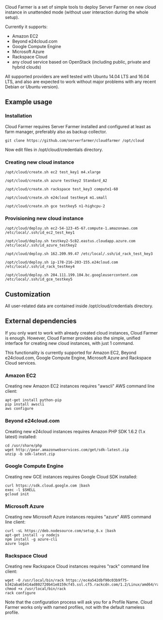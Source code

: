 Cloud Farmer is a set of simple tools to deploy Server Farmer on new cloud instance
in unattended mode (without user interaction during the whole setup).

Currently it supports:

- Amazon EC2
- Beyond e24cloud.com
- Google Compute Engine
- Microsoft Azure
- Rackspace Cloud
- any cloud service based on OpenStack (including public, private and hybrid clouds)

All supported providers are well tested with Ubuntu 14.04 LTS and 16.04 LTS, and also
are expected to work without major problems with any recent Debian or Ubuntu version).


## Example usage

### Installation

Cloud Farmer requires Server Farmer installed and configured at least as farm manager,
preferably also as backup collector.

```
git clone https://github.com/serverfarmer/cloudfarmer /opt/cloud
```

Now edit files in /opt/cloud/credentials directory.

### Creating new cloud instance

```
/opt/cloud/create.sh ec2 test_key1 m4.xlarge
```

```
/opt/cloud/create.sh azure testkey2 Standard_A2
```

```
/opt/cloud/create.sh rackspace test_key3 compute1-60
```

```
/opt/cloud/create.sh e24cloud testkey4 m1.small
```

```
/opt/cloud/create.sh gce testkey5 n1-highcpu-2
```

### Provisioning new cloud instance

```
/opt/cloud/deploy.sh ec2-54-123-45-67.compute-1.amazonaws.com /etc/local/.ssh/id_ec2_test_key1
```

```
/opt/cloud/deploy.sh testkey2-5c82.eastus.cloudapp.azure.com /etc/local/.ssh/id_azure_testkey2
```

```
/opt/cloud/deploy.sh 162.209.99.47 /etc/local/.ssh/id_rack_test_key3
```

```
/opt/cloud/deploy.sh ip-178-216-203-155.e24cloud.com /etc/local/.ssh/id_rack_testkey4
```

```
/opt/cloud/deploy.sh 204.111.199.104.bc.googleusercontent.com /etc/local/.ssh/id_gce_testkey5
```

## Customization

All user-related data are contained inside /opt/cloud/credentials directory.


## External dependencies

If you only want to work with already created cloud instances, Cloud Farmer is enough.
However, Cloud Farmer provides also the simple, unified interface for creating new
cloud instances, with just 1 command.

This functionality is currently supported for Amazon EC2, Beyond e24cloud.com, Google
Compute Engine, Microsoft Azure and Rackspace Cloud services.

### Amazon EC2

Creating new Amazon EC2 instances requires "awscli" AWS command line client:

```
apt-get install python-pip
pip install awscli
aws configure
```

### Beyond e24cloud.com

Creating new e24cloud instances requires Amazon PHP SDK 1.6.2 (1.x latest) installed:

```
cd /usr/share/php
wget http://pear.amazonwebservices.com/get/sdk-latest.zip
unzip -b sdk-latest.zip
```

### Google Compute Engine

Creating new GCE instances requires Google Cloud SDK installed:

```
curl https://sdk.cloud.google.com |bash
exec -l $SHELL
gcloud init
```

### Microsoft Azure

Creating new Microsoft Azure instances requires "azure" AWS command line client:

```
curl -sL https://deb.nodesource.com/setup_6.x |bash
apt-get install -y nodejs
npm install -g azure-cli
azure login
```

### Rackspace Cloud

Creating new Rackspace Cloud instances requires "rack" command line client:

```
wget -O /usr/local/bin/rack https://ec4a542dbf90c03b9f75-b342aba65414ad802720b41e8159cf45.ssl.cf5.rackcdn.com/1.2/Linux/amd64/rack
chmod +x /usr/local/bin/rack
rack configure
```

Note that the configuration process will ask you for a Profile Name. Cloud Farmer
works only with named profiles, not with the default nameless profile.
